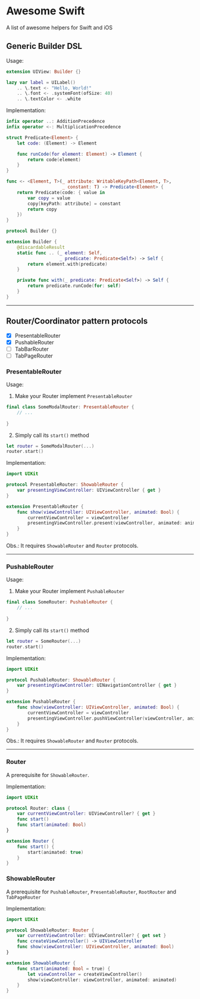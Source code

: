 # Awesome Swift
A list of awesome helpers for Swift and iOS

## Generic Builder DSL

Usage:
```swift
extension UIView: Builder {}

lazy var label = UILabel()
    .. \.text <- "Hello, World!"
    .. \.font <- .systemFont(ofSize: 40)
    .. \.textColor <- .white
```

Implementation:
```swift
infix operator ..: AdditionPrecedence
infix operator <-: MultiplicationPrecedence

struct Predicate<Element> {
    let code: (Element) -> Element

    func runCode(for element: Element) -> Element {
        return code(element)
    }
}

func <- <Element, T>(_ attribute: WritableKeyPath<Element, T>,
                     _ constant: T) -> Predicate<Element> {
    return Predicate(code: { value in
        var copy = value
        copy[keyPath: attribute] = constant
        return copy
    })
}

protocol Builder {}

extension Builder {
    @discardableResult
    static func .. (_ element: Self,
                    _ predicate: Predicate<Self>) -> Self {
        return element.with(predicate)
    }

    private func with(_ predicate: Predicate<Self>) -> Self {
        return predicate.runCode(for: self)
    }
}

```
---
## Router/Coordinator pattern protocols

- [x] PresentableRouter
- [x] PushableRouter
- [ ] TabBarRouter
- [ ] TabPageRouter

### PresentableRouter

Usage:
1. Make your Router implement `PresentableRouter`
```swift
final class SomeModalRouter: PresentableRouter {
    // ...
    
}
```
2. Simply call its `start()` method
```swift
let router = SomeModalRouter(...)
router.start()
```

Implementation:
```swift
import UIKit

protocol PresentableRouter: ShowableRouter {
    var presentingViewController: UIViewController { get }
}

extension PresentableRouter {
    func show(viewController: UIViewController, animated: Bool) {
        currentViewController = viewController
        presentingViewController.present(viewController, animated: animated)
    }
}
```

Obs.: It requires `ShowableRouter` and `Router` protocols.

---

### PushableRouter

Usage:
1. Make your Router implement `PushableRouter`
```swift
final class SomeRouter: PushableRouter {
    // ...
    
}
```
2. Simply call its `start()` method
```swift
let router = SomeRouter(...)
router.start()
```

Implementation:
```swift
import UIKit

protocol PushableRouter: ShowableRouter {
    var presentingViewController: UINavigationController { get }
}

extension PushableRouter {
    func show(viewController: UIViewController, animated: Bool) {
        currentViewController = viewController
        presentingViewController.pushViewController(viewController, animated: animated)
    }
}
```

Obs.: It requires `ShowableRouter` and `Router` protocols.

--- 

### Router

A prerequisite for `ShowableRouter`.

Implementation:
```swift
import UIKit

protocol Router: class {
    var currentViewController: UIViewController? { get }
    func start()
    func start(animated: Bool)
}

extension Router {
    func start() {
        start(animated: true)
    }
}
```

### ShowableRouter

A prerequisite for `PushableRouter`, `PresentableRouter`, `RootRouter` and `TabPageRouter`

Implementation:
```swift
import UIKit

protocol ShowableRouter: Router {
    var currentViewController: UIViewController? { get set }
    func createViewController() -> UIViewController
    func show(viewController: UIViewController, animated: Bool)
}

extension ShowableRouter {
    func start(animated: Bool = true) {
        let viewController = createViewController()
        show(viewController: viewController, animated: animated)
    }
}
```
